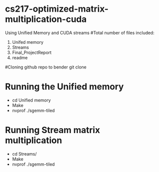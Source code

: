 # cs217-optimized-matrix-multiplication-cuda
Using Unified Memory and CUDA streams
#Total number of files included:
1. Unifed memory
2. Streams
3. Final_ProjectReport
4. readme

#Cloning github repo to bender
git clone 

# Running the Unified memory
 - cd Unified memory
 - Make
 - nvprof  ./sgemm-tiled 


# Running Stream matrix multiplication
 - cd Streams/
 - Make
 - nvprof  ./sgemm-tiled 
